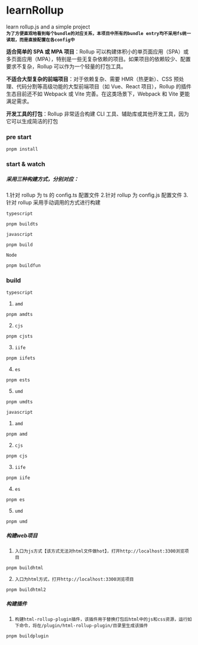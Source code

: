 # learnRollup

learn rollup.js and a simple project  
**`为了方便直观地看到每个bundle的对应关系，本项目中所有的bundle entry均不采用fs统一读取，而是直接配置在各config中`**

**适合简单的 SPA 或 MPA 项目**：Rollup 可以构建体积小的单页面应用（SPA）或多页面应用（MPA），特别是一些无复杂依赖的项目。如果项目的依赖较少、配置要求不复杂，Rollup 可以作为一个轻量的打包工具。

**不适合大型复杂的前端项目**：对于依赖复杂、需要 HMR（热更新）、CSS 预处理、代码分割等高级功能的大型前端项目（如 Vue、React 项目），Rollup 的插件生态目前还不如 Webpack 或 Vite 完善。在这类场景下，Webpack 和 Vite 更能满足需求。

**开发工具的打包**：Rollup 非常适合构建 CLI 工具、辅助库或其他开发工具，因为它可以生成简洁的打包

### pre start

```shell
pnpm install
```

### start & watch

##### 采用三种构建方式，分别对应：

1.针对 rollup 为 ts 的 config.ts 配置文件 2.针对 rollup 为 config.js 配置文件 3.针对 rollup 采用手动调用的方式进行构建

`typescript`

```shell
pnpm buildts
```

`javascript`

```shell
pnpm build
```

`Node`

```shell
pnpm buildfun
```

### build

`typescript`

1. `amd`

```shell
pnpm amdts
```

2. `cjs`

```shell
pnpm cjsts
```

3. `iife`

```shell
pnpm iifets
```

4. `es`

```shell
pnpm ests
```

5. `umd`

```shell
pnpm umdts
```

`javascript`

1. `amd`

```shell
pnpm amd
```

2. `cjs`

```shell
pnpm cjs
```

3. `iife`

```shell
pnpm iife
```

4. `es`

```shell
pnpm es
```

5. `umd`

```shell
pnpm umd
```

##### 构建web项目

1. `入口为js方式【该方式无法对html文件做hot】，打开http://localhost:3300浏览项目`

```shell
pnpm buildhtml
```

2. `入口为html方式，打开http://localhost:3300浏览项目`

```shell
pnpm buildhtml2
```

##### 构建插件

1. `构建html-rollup-plugin插件，该插件用于替换打包后html中的js和css资源，运行如下命令，将在/plugin/html-rollup-plugin/目录里生成该插件`

```shell
pnpm buildplugin
```

